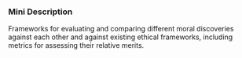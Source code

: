 ### Mini Description

Frameworks for evaluating and comparing different moral discoveries against each other and against existing ethical frameworks, including metrics for assessing their relative merits.
